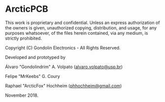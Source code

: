 # ArcticPCB


This work is proprietary and confidential. Unless an express authorization of the owners is given, unauthorized copying, distribution, and usage, for any purposes whatsoever, of the files herein contained, via any medium, is strictly prohibited.

Copyright (C) Gondolin Electronics - All Rights Reserved.

Developed and prototyped by

Álvaro "Gondolindrim" A. Volpato (<alvaro.volpato@usp.br>) 

Felipe "MrKeebs" G. Coury

Raphael "ArcticFox" Hochheim (<phhochheim@gmail.com>)

November 2018.
